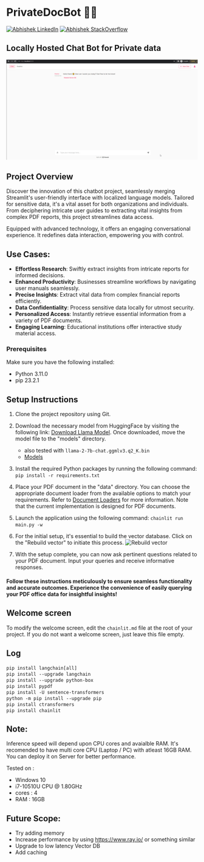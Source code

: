 
# PrivateDocBot 🚀🤖

[![Abhishek LinkedIn](https://img.shields.io/badge/Abhishek-LinkedIn-blue.svg?style=for-the-badge)](https://www.linkedin.com/in/abhi5h3k/) [![Abhishek StackOverflow](https://img.shields.io/badge/Abhishek-StackOverflow-orange.svg?style=for-the-badge)](https://stackoverflow.com/users/6870223/abhi?tab=profile)

## Locally Hosted Chat Bot for Private data

![gif](chatBot.gif)

## Project Overview

Discover the innovation of this chatbot project, seamlessly merging Streamlit's user-friendly interface with localized language models. Tailored for sensitive data, it's a vital asset for both organizations and individuals. From deciphering intricate user guides to extracting vital insights from complex PDF reports, this project streamlines data access.

Equipped with advanced technology, it offers an engaging conversational experience. It redefines data interaction, empowering you with control.

## Use Cases:

- **Effortless Research**: Swiftly extract insights from intricate reports for informed decisions.
- **Enhanced Productivity**: Businesses streamline workflows by navigating user manuals seamlessly.
- **Precise Insights**: Extract vital data from complex financial reports efficiently.
- **Data Confidentiality**: Process sensitive data locally for utmost security.
- **Personalized Access**: Instantly retrieve essential information from a variety of PDF documents.
- **Engaging Learning**: Educational institutions offer interactive study material access.

### Prerequisites

Make sure you have the following installed:

- Python 3.11.0
- pip 23.2.1

## Setup Instructions
1. Clone the project repository using Git.
2. Download the necessary model from HuggingFace by visiting the following link: [Download Llama Model](https://huggingface.co/TheBloke/Llama-2-7B-Chat-GGML/blob/main/llama-2-7b-chat.ggmlv3.q8_0.bin). Once downloaded, move the model file to the "models" directory.
    - also tested with ```llama-2-7b-chat.ggmlv3.q2_K.bin``` 
    - [Models](models/models.md)
3.  Install the required Python packages by running the following command:
```pip install -r requirements.txt ```
4. Place your PDF document in the "data" directory. You can choose the appropriate document loader from the available options to match your requirements. Refer to [Document Loaders](https://python.langchain.com/docs/integrations/document_loaders/) for more information. Note that the current implementation is designed for PDF documents. 
 
5. Launch the application using the following command:
```chainlit run main.py -w```
6. For the initial setup, it's essential to build the vector database. Click on the "Rebuild vector" to initiate this process. 
![Rebuild vector](rebuild_vector_db.png) 
7. With the setup complete, you can now ask pertinent questions related to your PDF document. Input your queries and receive informative responses.

#### Follow these instructions meticulously to ensure seamless functionality and accurate outcomes. Experience the convenience of easily querying your PDF office data for insightful insights!


## Welcome screen

To modify the welcome screen, edit the `chainlit.md` file at the root of your project. If you do not want a welcome screen, just leave this file empty.


## Log
```
pip install langchain[all]
pip install --upgrade langchain
pip install --upgrade python-box
pip install pypdf
pip install -U sentence-transformers
python -m pip install --upgrade pip
pip install ctransformers
pip install chainlit
```

## Note:
Inference speed will depend upon CPU cores and avaialble RAM. It's recomended to have multi core CPU (Laptop / PC) with atleast 16GB RAM. You can deploy it on Server for better performance.

Tested on : 
+ Windows 10
+ i7-10510U CPU @ 1.80GHz 
+ cores : 4
+ RAM : 16GB

## Future Scope:
+ Try adding memory
+ Increase performance by using https://www.ray.io/ or something similar
+ Upgrade to low latency Vector DB
+ Add caching
